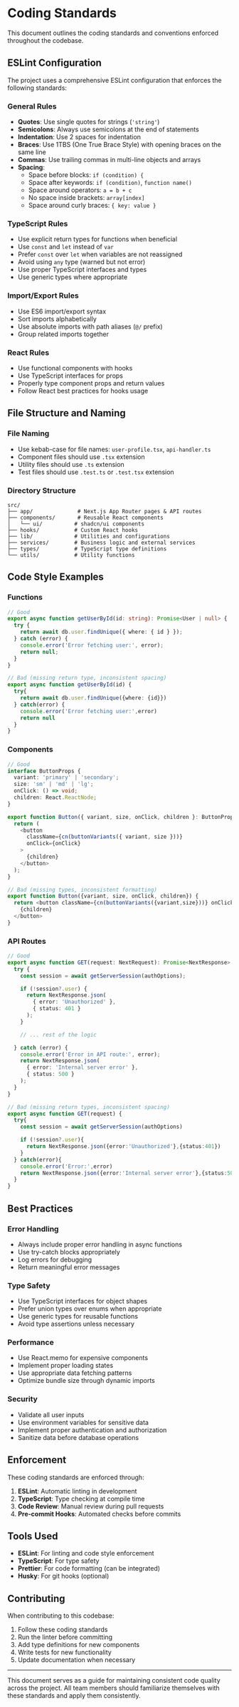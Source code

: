 # Coding Standards

This document outlines the coding standards and conventions enforced throughout the codebase.

## ESLint Configuration

The project uses a comprehensive ESLint configuration that enforces the following standards:

### General Rules

- **Quotes**: Use single quotes for strings (`'string'`)
- **Semicolons**: Always use semicolons at the end of statements
- **Indentation**: Use 2 spaces for indentation
- **Braces**: Use 1TBS (One True Brace Style) with opening braces on the same line
- **Commas**: Use trailing commas in multi-line objects and arrays
- **Spacing**:
  - Space before blocks: `if (condition) {`
  - Space after keywords: `if (condition)`, `function name()`
  - Space around operators: `a = b + c`
  - No space inside brackets: `array[index]`
  - Space around curly braces: `{ key: value }`

### TypeScript Rules

- Use explicit return types for functions when beneficial
- Use `const` and `let` instead of `var`
- Prefer `const` over `let` when variables are not reassigned
- Avoid using `any` type (warned but not error)
- Use proper TypeScript interfaces and types
- Use generic types where appropriate

### Import/Export Rules

- Use ES6 import/export syntax
- Sort imports alphabetically
- Use absolute imports with path aliases (`@/` prefix)
- Group related imports together

### React Rules

- Use functional components with hooks
- Use TypeScript interfaces for props
- Properly type component props and return values
- Follow React best practices for hooks usage

## File Structure and Naming

### File Naming

- Use kebab-case for file names: `user-profile.tsx`, `api-handler.ts`
- Component files should use `.tsx` extension
- Utility files should use `.ts` extension
- Test files should use `.test.ts` or `.test.tsx` extension

### Directory Structure

```
src/
├── app/              # Next.js App Router pages & API routes
├── components/       # Reusable React components
│   └── ui/          # shadcn/ui components
├── hooks/           # Custom React hooks
├── lib/             # Utilities and configurations
├── services/        # Business logic and external services
├── types/           # TypeScript type definitions
└── utils/           # Utility functions
```

## Code Style Examples

### Functions

```typescript
// Good
export async function getUserById(id: string): Promise<User | null> {
  try {
    return await db.user.findUnique({ where: { id } });
  } catch (error) {
    console.error('Error fetching user:', error);
    return null;
  }
}

// Bad (missing return type, inconsistent spacing)
export async function getUserById(id) {
  try{
    return await db.user.findUnique({where: {id}})
  } catch(error) {
    console.error('Error fetching user:',error)
    return null
  }
}
```

### Components

```typescript
// Good
interface ButtonProps {
  variant: 'primary' | 'secondary';
  size: 'sm' | 'md' | 'lg';
  onClick: () => void;
  children: React.ReactNode;
}

export function Button({ variant, size, onClick, children }: ButtonProps): JSX.Element {
  return (
    <button
      className={cn(buttonVariants({ variant, size }))}
      onClick={onClick}
    >
      {children}
    </button>
  );
}

// Bad (missing types, inconsistent formatting)
export function Button({variant, size, onClick, children}) {
  return <button className={cn(buttonVariants({variant,size}))} onClick={onClick}>
    {children}
  </button>
}
```

### API Routes

```typescript
// Good
export async function GET(request: NextRequest): Promise<NextResponse> {
  try {
    const session = await getServerSession(authOptions);

    if (!session?.user) {
      return NextResponse.json(
        { error: 'Unauthorized' },
        { status: 401 }
      );
    }

    // ... rest of the logic

  } catch (error) {
    console.error('Error in API route:', error);
    return NextResponse.json(
      { error: 'Internal server error' },
      { status: 500 }
    );
  }
}

// Bad (missing return types, inconsistent spacing)
export async function GET(request) {
  try{
    const session = await getServerSession(authOptions)

    if (!session?.user){
      return NextResponse.json({error:'Unauthorized'},{status:401})
    }
  } catch(error){
    console.error('Error:',error)
    return NextResponse.json({error:'Internal server error'},{status:500})
  }
}
```

## Best Practices

### Error Handling

- Always include proper error handling in async functions
- Use try-catch blocks appropriately
- Log errors for debugging
- Return meaningful error messages

### Type Safety

- Use TypeScript interfaces for object shapes
- Prefer union types over enums when appropriate
- Use generic types for reusable functions
- Avoid type assertions unless necessary

### Performance

- Use React.memo for expensive components
- Implement proper loading states
- Use appropriate data fetching patterns
- Optimize bundle size through dynamic imports

### Security

- Validate all user inputs
- Use environment variables for sensitive data
- Implement proper authentication and authorization
- Sanitize data before database operations

## Enforcement

These coding standards are enforced through:

1. **ESLint**: Automatic linting in development
2. **TypeScript**: Type checking at compile time
3. **Code Review**: Manual review during pull requests
4. **Pre-commit Hooks**: Automated checks before commits

## Tools Used

- **ESLint**: For linting and code style enforcement
- **TypeScript**: For type safety
- **Prettier**: For code formatting (can be integrated)
- **Husky**: For git hooks (optional)

## Contributing

When contributing to this codebase:

1. Follow these coding standards
2. Run the linter before committing
3. Add type definitions for new components
4. Write tests for new functionality
5. Update documentation when necessary

---

This document serves as a guide for maintaining consistent code quality across the project. All team members should familiarize themselves with these standards and apply them consistently.
